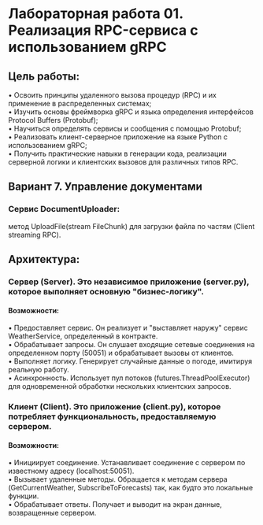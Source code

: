 # Лабораторная работа 01. Реализация RPC-сервиса с использованием gRPC

## Цель работы:  
• Освоить принципы удаленного вызова процедур (RPC) и их применение
в распределенных системах;  
• Изучить основы фреймворка gRPC и языка определения интерфейсов
Protocol Buffers (Protobuf);  
• Научиться определять сервисы и сообщения с помощью Protobuf;  
• Реализовать клиент-серверное приложение на языке Python с
использованием gRPC;  
• Получить практические навыки в генерации кода, реализации серверной
логики и клиентских вызовов для различных типов RPC.   
## Вариант 7. Управление документами
### Сервис DocumentUploader:  
метод UploadFile(stream FileChunk) для
загрузки файла по частям (Client streaming
RPC).
## Архитектура:
### Сервер (Server). Это независимое приложение (server.py), которое выполняет основную "бизнес-логику".
#### Возможности:  
• Предоставляет сервис. Он реализует и "выставляет наружу" сервис WeatherService, определенный в контракте.  
• Обрабатывает запросы. Он слушает входящие сетевые соединения на определенном порту (50051) и обрабатывает
вызовы от клиентов.  
• Выполняет логику. Генерирует случайные данные о погоде, имитируя реальную работу.  
• Асинхронность. Использует пул потоков (futures.ThreadPoolExecutor) для одновременной обработки нескольких
клиентских запросов.  
### Клиент (Client). Это приложение (client.py), которое потребляет функциональность, предоставляемую сервером.
#### Возможности:  
• Инициирует соединение. Устанавливает соединение с сервером по известному адресу (localhost:50051).  
• Вызывает удаленные методы. Обращается к методам сервера (GetCurrentWeather, SubscribeToForecasts) так, как будто
это локальные функции.  
• Обрабатывает ответы. Получает и выводит на экран данные, возвращенные сервером.  
